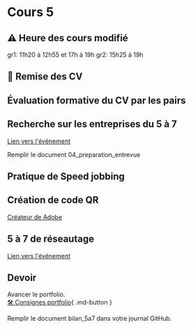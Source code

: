 # Cours 5

## ⚠️ Heure des cours modifié
gr1: 11h20 à 12h55 et 17h à 19h
gr2: 15h25 à 19h

## 🚨 Remise des CV

## Évaluation formative du CV par les pairs

## Recherche sur les entreprises du 5 à 7
[Lien vers l'événement](https://www.eventbrite.ca/e/billets-activite-de-maillage-laval-carrefour-des-talents-1412761771489?aff=oddtdtcreator) 

Remplir le document 04_preparation_entrevue

## Pratique de Speed jobbing  

## Création de code QR 
[Créateur de Adobe](https://new.express.adobe.com/tools/generate-qr-code) 



## 5 à 7 de réseautage
[Lien vers l'événement](https://www.eventbrite.ca/e/billets-activite-de-maillage-laval-carrefour-des-talents-1412761771489?aff=oddtdtcreator) 


## Devoir
Avancer le portfolio.    
[🛠️ Consignes portfolio](./stages/portfolio.md){ .md-button }      

Remplir le document bilan_5a7 dans votre journal GitHub. 
